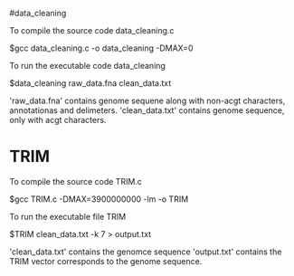 #data_cleaning

To compile the source code data_cleaning.c

$gcc data_cleaning.c -o data_cleaning -DMAX=0

To run the executable code data_cleaning

$data_cleaning raw_data.fna clean_data.txt

'raw_data.fna' contains genome sequene along with non-acgt characters, annotationas and delimeters.
'clean_data.txt' contains genome sequence, only with acgt characters.
      

# TRIM
To compile the source code TRIM.c

$gcc TRIM.c -DMAX=3900000000 -lm -o TRIM

To run the executable file TRIM

$TRIM clean_data.txt -k 7 > output.txt

'clean_data.txt' contains the genomce sequence 
'output.txt' contains the TRIM vector corresponds to the genome sequence.

